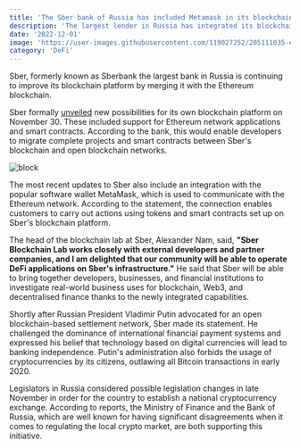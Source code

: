 ```yaml
---
title: 'The Sber bank of Russia has included Metamask in its blockchain platform'
description: 'The largest lender in Russia has integrated its blockchain platform with the Ethereum blockchain to enter the DeFi and Web3 markets.'
date: '2022-12-01'
image: 'https://user-images.githubusercontent.com/119027252/205111035-ef73051c-5dad-4faa-aa24-28a101640080.png'
category: 'DeFi'
---
```


Sber, formerly known as Sberbank the largest bank in Russia is continuing to improve its blockchain platform by merging it with the Ethereum blockchain.

Sber formally [unveiled](https://press.sber.ru/publications/sber-predstavil-novye-vozmozhnosti-svoei-blokchein-platformy) new possibilities for its own blockchain platform on November 30. These included support for Ethereum network applications and smart contracts. According to the bank, this would enable developers to migrate complete projects and smart contracts between Sber's blockchain and open blockchain networks.

![block](https://user-images.githubusercontent.com/119027252/205109845-ff2c3185-1557-410b-97cb-04b0aa5eba6a.jpg)


The most recent updates to Sber also include an integration with the popular software wallet MetaMask, which is used to communicate with the Ethereum network. According to the statement, the connection enables customers to carry out actions using tokens and smart contracts set up on Sber's blockchain platform.

The head of the blockchain lab at Sber, Alexander Nam, said, **"Sber Blockchain Lab works closely with external developers and partner companies, and I am delighted that our community will be able to operate DeFi applications on Sber's infrastructure."** He said that Sber will be able to bring together developers, businesses, and financial institutions to investigate real-world business uses for blockchain, Web3, and decentralised finance thanks to the newly integrated capabilities.


Shortly after Russian President Vladimir Putin advocated for an open blockchain-based settlement network, Sber made its statement. He challenged the dominance of international financial payment systems and expressed his belief that technology based on digital currencies will lead to banking independence. Putin's administration also forbids the usage of cryptocurrencies by its citizens, outlawing all Bitcoin transactions in early 2020.

Legislators in Russia considered possible legislation changes in late November in order for the country to establish a national cryptocurrency exchange. According to reports, the Ministry of Finance and the Bank of Russia, which are well known for having significant disagreements when it comes to regulating the local crypto market, are both supporting this initiative.
